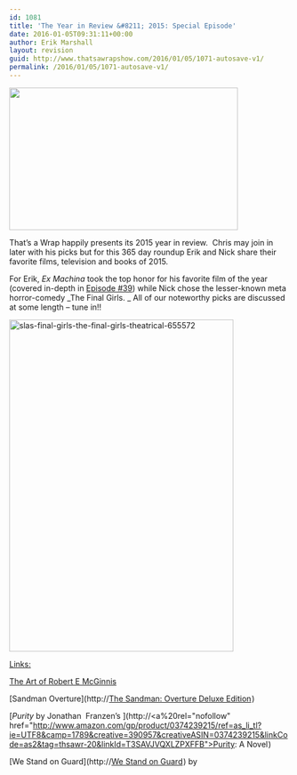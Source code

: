 ```yaml
---
id: 1081
title: 'The Year in Review &#8211; 2015: Special Episode'
date: 2016-01-05T09:31:11+00:00
author: Erik Marshall
layout: revision
guid: http://www.thatsawrapshow.com/2016/01/05/1071-autosave-v1/
permalink: /2016/01/05/1071-autosave-v1/
---
```

<a href="http://www.thatsawrapshow.com/wp-content/uploads/2016/01/2015-12-30-1451453565-5250992-2015YearInReviewCCVecree01a570x355-thumb.jpg" rel="attachment wp-att-1073"><img class="aligncenter wp-image-1073" src="http://www.thatsawrapshow.com/wp-content/uploads/2016/01/2015-12-30-1451453565-5250992-2015YearInReviewCCVecree01a570x355-thumb.jpg" alt="" width="411" height="256" srcset="http://www.thatsawrapshow.com/wp-content/uploads/2016/01/2015-12-30-1451453565-5250992-2015YearInReviewCCVecree01a570x355-thumb.jpg 570w, http://www.thatsawrapshow.com/wp-content/uploads/2016/01/2015-12-30-1451453565-5250992-2015YearInReviewCCVecree01a570x355-thumb-300x187.jpg 300w" sizes="(max-width: 411px) 100vw, 411px" /></a>

That&#8217;s a Wrap happily presents its 2015 year in review.  Chris may join in later with his picks but for this 365 day roundup Erik and Nick share their favorite films, television and books of 2015.

For Erik, _Ex Machina_ took the top honor for his favorite film of the year (covered in-depth in <a href="http://www.thatsawrapshow.com/2015/10/02/episode-39-ex-machina-and-wes-craven/" target="_blank">Episode #39</a>) while Nick chose the lesser-known meta horror-comedy _The Final Girls. _ All of our noteworthy picks are discussed at some length &#8211; tune in!!

<a href="http://www.thatsawrapshow.com/wp-content/uploads/2016/01/slas-final-girls-the-final-girls-theatrical-655572.jpg" rel="attachment wp-att-1076"><img class="aligncenter wp-image-1076" src="http://www.thatsawrapshow.com/wp-content/uploads/2016/01/slas-final-girls-the-final-girls-theatrical-655572-691x1024.jpg" alt="slas-final-girls-the-final-girls-theatrical-655572" width="403" height="597" srcset="http://www.thatsawrapshow.com/wp-content/uploads/2016/01/slas-final-girls-the-final-girls-theatrical-655572-691x1024.jpg 691w, http://www.thatsawrapshow.com/wp-content/uploads/2016/01/slas-final-girls-the-final-girls-theatrical-655572-202x300.jpg 202w, http://www.thatsawrapshow.com/wp-content/uploads/2016/01/slas-final-girls-the-final-girls-theatrical-655572-768x1138.jpg 768w, http://www.thatsawrapshow.com/wp-content/uploads/2016/01/slas-final-girls-the-final-girls-theatrical-655572-600x889.jpg 600w, http://www.thatsawrapshow.com/wp-content/uploads/2016/01/slas-final-girls-the-final-girls-theatrical-655572.jpg 1012w" sizes="(max-width: 403px) 100vw, 403px" /></a>



<span style="text-decoration: underline;">Links:</span>

<a href="http://<a rel=&quot;nofollow&quot; href=&quot;http://www.amazon.com/gp/product/1781162174/ref=as_li_tl?ie=UTF8&camp=1789&creative=390957&creativeASIN=1781162174&linkCode=as2&tag=thsawr-20&linkId=LBGXURWQZFWW7ONS&quot;>The Art of Robert E McGinnis</a><img src=&quot;http://ir-na.amazon-adsystem.com/e/ir?t=thsawr-20&l=as2&o=1&a=1781162174&quot; width=&quot;1&quot; height=&quot;1&quot; border=&quot;0&quot; alt=&quot;&quot; style=&quot;border:none !important; margin:0px !important;&quot; />" target="_blank">The Art of Robert E McGinnis</a>

[Sandman Overture](http://<a rel="nofollow" href="http://www.amazon.com/gp/product/1401248969/ref=as_li_tl?ie=UTF8&camp=1789&creative=390957&creativeASIN=1401248969&linkCode=as2&tag=thsawr-20&linkId=T3WHWR6D36Y4R3MP">The Sandman: Overture Deluxe Edition</a><img src="http://ir-na.amazon-adsystem.com/e/ir?t=thsawr-20&l=as2&o=1&a=1401248969" width="1" height="1" border="0" alt="" style="border:none !important; margin:0px !important;" />)

[_Purity_ by Jonathan  Franzen&#8217;s ](http://<a%20rel="nofollow" href="http://www.amazon.com/gp/product/0374239215/ref=as_li_tl?ie=UTF8&camp=1789&creative=390957&creativeASIN=0374239215&linkCode=as2&tag=thsawr-20&linkId=T3SAVJVQXLZPXFFB">Purity: A Novel</a><img src="http://ir-na.amazon-adsystem.com/e/ir?t=thsawr-20&l=as2&o=1&a=0374239215" width="1" height="1" border="0" alt="" style="border:none !important; margin:0px !important;" />)

[We Stand on Guard](http://<a rel="nofollow" href="http://www.amazon.com/gp/product/1632157020/ref=as_li_tl?ie=UTF8&camp=1789&creative=390957&creativeASIN=1632157020&linkCode=as2&tag=thsawr-20&linkId=ZJ2WX76L3ZQKQ57O">We Stand on Guard</a><img src="http://ir-na.amazon-adsystem.com/e/ir?t=thsawr-20&l=as2&o=1&a=1632157020" width="1" height="1" border="0" alt="" style="border:none !important; margin:0px !important;" />) by